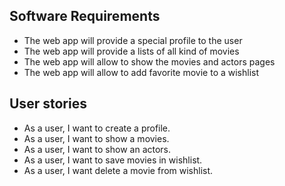 ## Software Requirements

* The web app will provide a special profile to the user
* The web app will provide a lists of all kind of movies
* The web app will allow to show the movies and actors pages
* The web app will allow to add favorite movie to a wishlist


## User stories

* As a user, I want to create a profile.
* As a user, I want to show a movies.
* As a user, I want to show an actors.
* As a user, I want to save movies in wishlist.
* As a user, I want delete a movie from wishlist.
